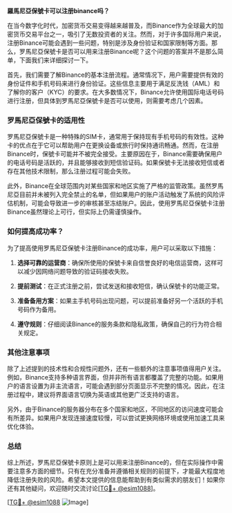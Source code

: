 **羅馬尼亞保號卡可以注册binance吗？**

在当今数字化时代，加密货币交易变得越来越普及，而Binance作为全球最大的加密货币交易平台之一，吸引了无数投资者的关注。然而，对于许多国际用户来说，注册Binance可能会遇到一些问题，特别是涉及身份验证和国家限制等方面。那么，罗馬尼亞保號卡是否可以用来注册Binance呢？这个问题的答案并不是那么简单，下面我们来详细探讨一下。

首先，我们需要了解Binance的基本注册流程。通常情况下，用户需要提供有效的身份证件和手机号码来进行身份验证。这些信息主要用于满足反洗钱（AML）和了解你的客户（KYC）的要求。在大多数情况下，Binance允许使用国际电话号码进行注册，但具体到罗馬尼亞保號卡是否可以使用，则需要考虑几个因素。

### 罗馬尼亞保號卡的适用性

罗馬尼亞保號卡是一种特殊的SIM卡，通常用于保持现有手机号码的有效性。这种卡的优点在于它可以帮助用户在更换设备或旅行时保持通讯畅通。然而，在注册Binance时，保號卡可能并不被完全接受。主要原因在于，Binance需要确保用户的电话号码是活跃的，并且能够接收到短信验证码。如果保號卡无法接收短信或者存在其他技术限制，那么注册过程可能会失败。

此外，Binance在全球范围内对某些国家和地区实施了严格的监管政策。虽然罗馬尼亞目前并未被列入完全禁止的名单，但如果用户的账户活动触发了系统的风险评估机制，可能会导致进一步的审核甚至冻结账户。因此，使用罗馬尼亞保號卡注册Binance虽然理论上可行，但实际上仍需谨慎操作。

### 如何提高成功率？

为了提高使用罗馬尼亞保號卡注册Binance的成功率，用户可以采取以下措施：

1. **选择可靠的运营商**：确保所使用的保號卡来自信誉良好的电信运营商，这样可以减少因网络问题导致的验证码接收失败。
   
2. **提前测试**：在正式注册之前，尝试发送和接收短信，确认保號卡的功能正常。
   
3. **准备备用方案**：如果主手机号码出现问题，可以提前准备好另一个活跃的手机号码作为备用。

4. **遵守规则**：仔细阅读Binance的服务条款和隐私政策，确保自己的行为符合相关规定。

### 其他注意事项

除了上述提到的技术性和合规性问题外，还有一些额外的注意事项值得用户关注。例如，Binance支持多种语言界面，但并非所有语言都覆盖了完整的功能。如果用户的语言设置为非主流语言，可能会遇到部分页面显示不完整的情况。因此，在注册过程中，建议将界面语言切换为英语或其他更广泛支持的语言。

另外，由于Binance的服务器分布在多个国家和地区，不同地区的访问速度可能会有所差异。如果用户发现连接速度较慢，可以尝试更换网络环境或使用加速工具来优化体验。

### 总结

综上所述，罗馬尼亞保號卡原则上是可以用来注册Binance的，但在实际操作中需要注意多方面的细节。只有在充分准备并遵循相关规则的前提下，才能最大程度地降低注册失败的风险。希望本文提供的信息能帮助到有类似需求的朋友们！如果你还有其他疑问，欢迎随时交流讨论[[TG💪+ @esim1088](https://t.me/s/esim1088)]。

[[TG💪+ @esim1088](https://t.me/s/esim1088) ![Image](https://i.postimg.cc/4NQfJmqS/Snipaste-2025-05-13-00-14-12.png)]